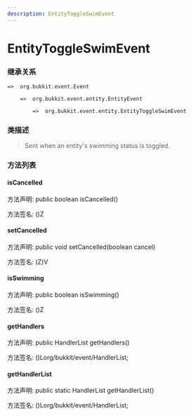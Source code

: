 ```yaml
---
description: EntityToggleSwimEvent
---
```


# EntityToggleSwimEvent

### 继承关系

    =>  org.bukkit.event.Event

        =>  org.bukkit.event.entity.EntityEvent

            =>  org.bukkit.event.entity.EntityToggleSwimEvent

### 类描述

> Sent when an entity's swimming status is toggled.

### 方法列表

#### isCancelled

方法声明: public boolean isCancelled()

方法签名: ()Z

#### setCancelled

方法声明: public void setCancelled(boolean cancel)

方法签名: (Z)V

#### isSwimming

方法声明: public boolean isSwimming()

方法签名: ()Z

#### getHandlers

方法声明: public HandlerList getHandlers()

方法签名: ()Lorg/bukkit/event/HandlerList;

#### getHandlerList

方法声明: public static HandlerList getHandlerList()

方法签名: ()Lorg/bukkit/event/HandlerList;